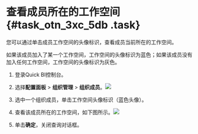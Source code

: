 # 查看成员所在的工作空间 {#task_otn_3xc_5db .task}

您可以通过单击成员工作空间的头像标识，查看成员当前所在的工作空间。

如果该成员加入了某一个工作空间，工作空间的头像标识为蓝色；如果该成员没有加入任何工作空间，工作空间的头像标识为灰色。

1.  登录Quick BI控制台。
2.  选择**配置面板** \> **组织管理** \> **组织成员**。![](http://static-aliyun-doc.oss-cn-hangzhou.aliyuncs.com/assets/img/9158/155565289037800_zh-CN.png)


3.  选中一个组织成员，单击工作空间头像标识（蓝色头像）。
4.  查看该成员所在的工作空间，如下图所示。![](http://static-aliyun-doc.oss-cn-hangzhou.aliyuncs.com/assets/img/9158/15556528901117_zh-CN.png)


5.  单击**确定**，关闭查询对话框。


